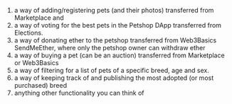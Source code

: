 1. a way of adding/registering pets (and their photos) transferred from Marketplace and
2. a way of voting for the best pets in the Petshop DApp transferred from Elections.
3. a way of donating ether to the petshop transferred from Web3Basics SendMeEther, where only the petshop owner can withdraw ether
4. a way of buying a pet (can be an auction) transferred from Marketplace or Web3Basics 
5. a way of filtering for a list of pets of a specific breed, age and sex. 
6. a way of keeping track of and publishing the most adopted (or most purchased) breed
7. anything other functionality you can think of
